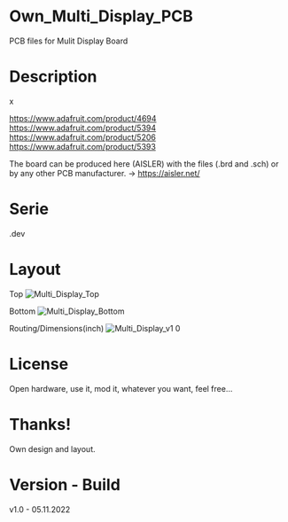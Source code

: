 # Own_Multi_Display_PCB

PCB files for Mulit Display Board

# Description

x

https://www.adafruit.com/product/4694
https://www.adafruit.com/product/5394
https://www.adafruit.com/product/5206
https://www.adafruit.com/product/5393

The board can be produced here (AISLER) with the files (.brd and .sch) or by any other PCB manufacturer. -> https://aisler.net/

# Serie

.dev

# Layout

Top
![Multi_Display_Top](https://user-images.githubusercontent.com/88975406/204143074-e2cac96a-96f0-49ae-9a0d-fcc2a6daf0ef.png)

Bottom
![Multi_Display_Bottom](https://user-images.githubusercontent.com/88975406/204143079-5b36b25f-672f-48ec-8879-1bd643732cf5.png)

Routing/Dimensions(inch)
![Multi_Display_v1 0](https://user-images.githubusercontent.com/88975406/204143062-64d1df51-b336-465a-8c0b-363bb8d537d5.png)

# License

Open hardware, use it, mod it, whatever you want, feel free...

# Thanks!

Own design and layout.

# Version - Build

v1.0 - 05.11.2022
